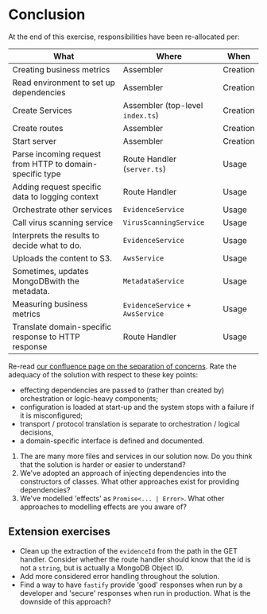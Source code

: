 # Conclusion

At the end of this exercise, responsibilities have been re-allocated per:

| What                     | Where      | When |
| ---- | --- | --- |
| Creating business metrics | Assembler | Creation |
| Read environment to set up dependencies | Assembler | Creation |
| Create Services | Assembler (top-level `index.ts`) | Creation |
| Create routes            | Assembler | Creation |
| Start server             | Assembler | Creation |
| Parse incoming request from HTTP to domain-specific type | Route Handler (`server.ts`) | Usage |
| Adding request specific data to logging context | Route Handler | Usage |
| Orchestrate other services | `EvidenceService` | Usage |
| Call virus scanning service | `VirusScanningService` | Usage |
| Interprets the results to decide what to do. | `EvidenceService` | Usage |
| Uploads the content to S3. | `AwsService` | Usage |
| Sometimes, updates MongoDBwith the metadata. | `MetadataService` | Usage |
| Measuring business metrics | `EvidenceService` + `AwsService` | Usage |
| Translate domain-specific response to HTTP response | Route Handler | Usage |

Re-read [our confluence page on the separation of concerns](https://agiledigital.atlassian.net/wiki/spaces/FORGE/pages/27197539/Separating+Concerns). Rate the adequacy of the solution with respect to these key points:

* effecting dependencies are passed to (rather than created by) orchestration or logic-heavy components;
* configuration is loaded at start-up and the system stops with a failure if it is misconfigured;
* transport / protocol translation is separate to orchestration / logical decisions,
* a domain-specific interface is defined and documented.

1. The are many more files and services in our solution now. Do you think that the solution is harder or easier to understand?
2. We've adopted an approach of injecting dependencies into the constructors of classes. What other approaches exist for providing dependencies?
3. We've modelled 'effects' as `Promise<... | Error>`. What other approaches to modelling effects are you aware of?

## Extension exercises
* Clean up the extraction of the `evidenceId` from the path in the GET handler. Consider whether the route handler should know that the id is not a `string`, but is actually a MongoDB Object ID.
* Add more considered error handling throughout the solution.
* Find a way to have `fastify` provide 'good' responses when run by a developer and 'secure' responses when run in production. What is the downside of this approach?
